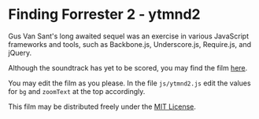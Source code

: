 Finding Forrester 2 - ytmnd2
============================

Gus Van Sant's long awaited sequel was an exercise in various JavaScript frameworks and tools, such as Backbone.js, Underscore.js, Require.js, and jQuery.

Although the soundtrack has yet to be scored, you may find the film [here](http://josephl.github.com/ytmnd2).

You may edit the film as you please. In the file `js/ytmnd2.js` edit the values for `bg` and `zoomText` at the top accordingly.

This film may be distributed freely under the [MIT License](http://opensource.org/licenses/MIT).

